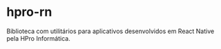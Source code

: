 # hpro-rn
Biblioteca com utilitários para aplicativos desenvolvidos em React Native pela HPro Informática.
